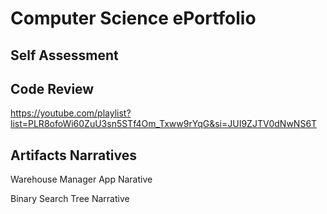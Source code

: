 # Computer Science ePortfolio

## Self Assessment 

## Code Review
https://youtube.com/playlist?list=PLR8ofoWi60ZuU3sn5STf4Om_Txww9rYqG&si=JUI9ZJTV0dNwNS6T

## Artifacts Narratives

Warehouse Manager App Narative 

Binary Search Tree Narrative 
